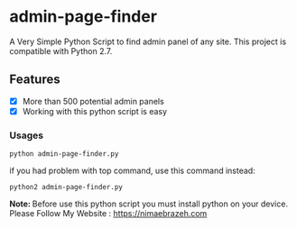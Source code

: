 # admin-page-finder
A Very Simple Python Script to find admin panel of any site. This project is compatible with Python 2.7.
## Features
- [x] More than 500 potential admin panels 
- [x] Working with this python script is easy
### Usages
```
python admin-page-finder.py
```
if you had problem with top command, use this command instead:
```
python2 admin-page-finder.py
```
<b>Note: </b> Before use this python script you must install python on your device.</b>
Please Follow My Website : https://nimaebrazeh.com
